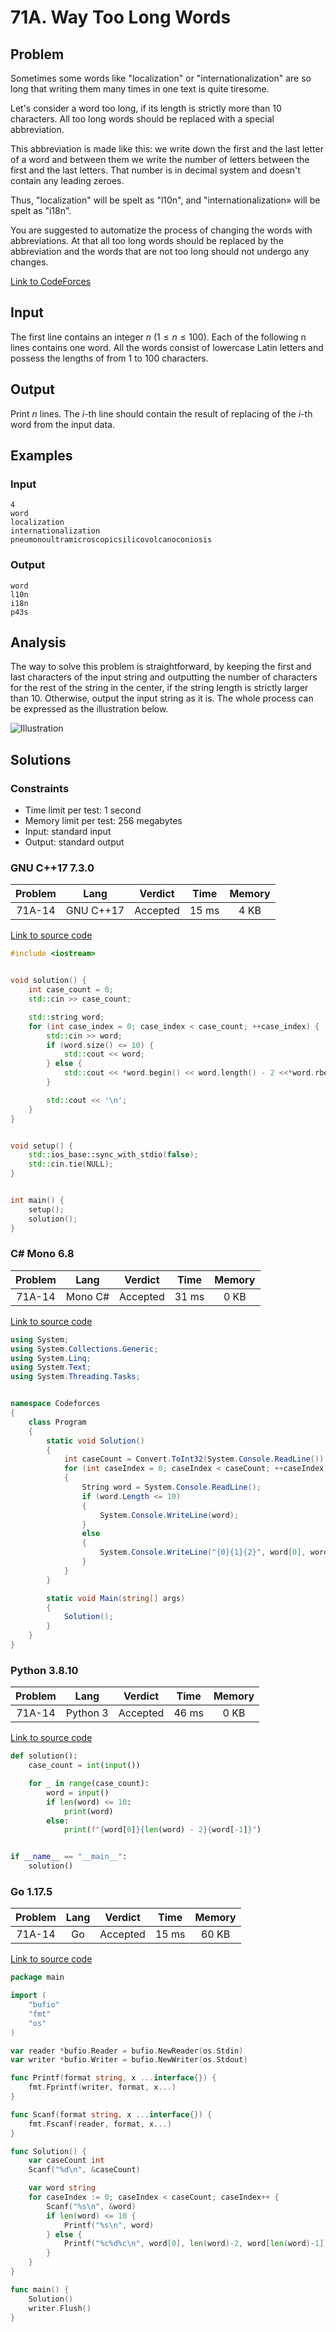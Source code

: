 # 71A. Way Too Long Words

## Problem

Sometimes some words like "localization" or "internationalization" are so long that writing them many times in one text is quite tiresome.

Let's consider a word too long, if its length is strictly more than 10 characters. All too long words should be replaced with a special abbreviation.

This abbreviation is made like this: we write down the first and the last letter of a word and between them we write the number of letters between the first and the last letters. That number is in decimal system and doesn't contain any leading zeroes.

Thus, "localization" will be spelt as "l10n", and "internationalization» will be spelt as "i18n".

You are suggested to automatize the process of changing the words with abbreviations. At that all too long words should be replaced by the abbreviation and the words that are not too long should not undergo any changes.

[Link to CodeForces](https://codeforces.com/problemset/problem/71/A)

## Input

The first line contains an integer $n$ ($1 \leq n \leq 100$). Each of the following n lines contains one word. All the words consist of lowercase Latin letters and possess the lengths of from 1 to 100 characters.

## Output

Print $n$ lines. The $i$-th line should contain the result of replacing of the $i$-th word from the input data.

## Examples

### Input

```
4
word
localization
internationalization
pneumonoultramicroscopicsilicovolcanoconiosis
```

### Output

```
word
l10n
i18n
p43s
```

## Analysis

The way to solve this problem is straightforward, by keeping the first and last characters of the input string and outputting the number of characters for the
rest of the string in the center, if the string length is strictly larger than 10. Otherwise, output the input string as it is. The whole process can be expressed as
the illustration below.

![Illustration](illustration.png)

## Solutions

### Constraints

  - Time limit per test: 1 second
  - Memory limit per test: 256 megabytes
  - Input: standard input
  - Output: standard output

### GNU C++17 7.3.0

| Problem |    Lang   |  Verdict | Time  | Memory |
|:-------:|:---------:|:--------:|:-----:|:------:|
|  71A-14 | GNU C++17 | Accepted | 15 ms |  4 KB  |

[Link to source code](solution.cpp)

```c++
#include <iostream>


void solution() {
    int case_count = 0;
    std::cin >> case_count;

    std::string word;
    for (int case_index = 0; case_index < case_count; ++case_index) {
        std::cin >> word;
        if (word.size() <= 10) {
            std::cout << word;
        } else {
            std::cout << *word.begin() << word.length() - 2 <<*word.rbegin();
        }

        std::cout << '\n';
    }
}


void setup() {
    std::ios_base::sync_with_stdio(false);
    std::cin.tie(NULL);
}


int main() {
    setup();
    solution();
}
```

### C# Mono 6.8

| Problem |    Lang   |  Verdict | Time  | Memory |
|:-------:|:---------:|:--------:|:-----:|:------:|
|  71A-14 |  Mono C#  | Accepted | 31 ms |  0 KB  |

[Link to source code](solution.cs)

```c#
using System;
using System.Collections.Generic;
using System.Linq;
using System.Text;
using System.Threading.Tasks;


namespace Codeforces
{
    class Program
    {
        static void Solution()
        {
            int caseCount = Convert.ToInt32(System.Console.ReadLine());
            for (int caseIndex = 0; caseIndex < caseCount; ++caseIndex)
            {
                String word = System.Console.ReadLine();
                if (word.Length <= 10)
                {
                    System.Console.WriteLine(word);
                }
                else
                {
                    System.Console.WriteLine("{0}{1}{2}", word[0], word.Length - 2, word[word.Length - 1]);
                }
            }
        }

        static void Main(string[] args)
        {
            Solution();
        }
    }
}
```

### Python 3.8.10

| Problem |    Lang   |  Verdict | Time  | Memory |
|:-------:|:---------:|:--------:|:-----:|:------:|
|  71A-14 |  Python 3 | Accepted | 46 ms |  0 KB  |

[Link to source code](solution.py)

```python
def solution():
	case_count = int(input())

	for _ in range(case_count):
		word = input()
		if len(word) <= 10:
			print(word)
		else:
			print(f"{word[0]}{len(word) - 2}{word[-1]}")


if __name__ == "__main__":
	solution()
```

### Go 1.17.5

| Problem |    Lang   |  Verdict | Time  | Memory |
|:-------:|:---------:|:--------:|:-----:|:------:|
|  71A-14 |    Go     | Accepted | 15 ms | 60 KB  |

[Link to source code](solution.go)

```go
package main

import (
	"bufio"
	"fmt"
	"os"
)

var reader *bufio.Reader = bufio.NewReader(os.Stdin)
var writer *bufio.Writer = bufio.NewWriter(os.Stdout)

func Printf(format string, x ...interface{}) {
	fmt.Fprintf(writer, format, x...)
}

func Scanf(format string, x ...interface{}) {
	fmt.Fscanf(reader, format, x...)
}

func Solution() {
	var caseCount int
	Scanf("%d\n", &caseCount)

	var word string
	for caseIndex := 0; caseIndex < caseCount; caseIndex++ {
		Scanf("%s\n", &word)
		if len(word) <= 10 {
			Printf("%s\n", word)
		} else {
			Printf("%c%d%c\n", word[0], len(word)-2, word[len(word)-1])
		}
	}
}

func main() {
	Solution()
	writer.Flush()
}
```
